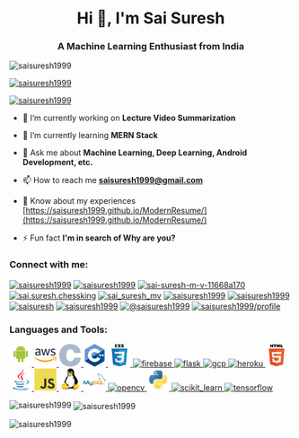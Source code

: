 <h1 align="center">Hi 👋, I'm Sai Suresh</h1>
<h3 align="center">A Machine Learning Enthusiast from India</h3>

<p align="left"> <img src="https://komarev.com/ghpvc/?username=saisuresh1999&label=Profile%20views&color=0e75b6&style=flat" alt="saisuresh1999" /> </p>

<p align="left"> <a href="https://github.com/ryo-ma/github-profile-trophy"><img src="https://github-profile-trophy.vercel.app/?username=saisuresh1999" alt="saisuresh1999" /></a> </p>

<p align="left"> <a href="https://twitter.com/saisuresh1999" target="blank"><img src="https://img.shields.io/twitter/follow/saisuresh1999?logo=twitter&style=for-the-badge" alt="saisuresh1999" /></a> </p>

- 🔭 I’m currently working on **Lecture Video Summarization**

- 🌱 I’m currently learning **MERN Stack**

- 💬 Ask me about **Machine Learning, Deep Learning, Android Development, etc.**

- 📫 How to reach me **saisuresh1999@gmail.com**

- 📄 Know about my experiences [https://saisuresh1999.github.io/ModernResume/](https://saisuresh1999.github.io/ModernResume/)

- ⚡ Fun fact **I'm in search of Why are you?**

<h3 align="left">Connect with me:</h3>
<p align="left">
<a href="https://codepen.io/saisuresh1999" target="blank"><img align="center" src="https://cdn.jsdelivr.net/npm/simple-icons@3.0.1/icons/codepen.svg" alt="saisuresh1999" height="30" width="40" /></a>
<a href="https://twitter.com/saisuresh1999" target="blank"><img align="center" src="https://cdn.jsdelivr.net/npm/simple-icons@3.0.1/icons/twitter.svg" alt="saisuresh1999" height="30" width="40" /></a>
<a href="https://linkedin.com/in/sai-suresh-m-v-11668a170" target="blank"><img align="center" src="https://cdn.jsdelivr.net/npm/simple-icons@3.0.1/icons/linkedin.svg" alt="sai-suresh-m-v-11668a170" height="30" width="40" /></a>
<a href="https://fb.com/sai.suresh.chessking" target="blank"><img align="center" src="https://cdn.jsdelivr.net/npm/simple-icons@3.0.1/icons/facebook.svg" alt="sai.suresh.chessking" height="30" width="40" /></a>
<a href="https://instagram.com/sai_suresh_mv" target="blank"><img align="center" src="https://cdn.jsdelivr.net/npm/simple-icons@3.0.1/icons/instagram.svg" alt="sai_suresh_mv" height="30" width="40" /></a>
<a href="https://www.codechef.com/users/saisuresh1999" target="blank"><img align="center" src="https://cdn.jsdelivr.net/npm/simple-icons@3.1.0/icons/codechef.svg" alt="saisuresh1999" height="30" width="40" /></a>
<a href="https://www.hackerrank.com/saisuresh1999" target="blank"><img align="center" src="https://cdn.jsdelivr.net/npm/simple-icons@3.0.1/icons/hackerrank.svg" alt="saisuresh1999" height="30" width="40" /></a>
<a href="https://codeforces.com/profile/saisuresh" target="blank"><img align="center" src="https://cdn.jsdelivr.net/npm/simple-icons@3.0.1/icons/codeforces.svg" alt="saisuresh" height="30" width="40" /></a>
<a href="https://www.leetcode.com/saisuresh1999" target="blank"><img align="center" src="https://cdn.jsdelivr.net/npm/simple-icons@3.0.1/icons/leetcode.svg" alt="saisuresh1999" height="30" width="40" /></a>
<a href="https://www.hackerearth.com/@saisuresh1999" target="blank"><img align="center" src="https://cdn.jsdelivr.net/npm/simple-icons@3.0.1/icons/hackerearth.svg" alt="@saisuresh1999" height="30" width="40" /></a>
<a href="https://auth.geeksforgeeks.org/user/saisuresh1999/profile" target="blank"><img align="center" src="https://cdn.jsdelivr.net/npm/simple-icons@3.0.1/icons/geeksforgeeks.svg" alt="saisuresh1999/profile" height="30" width="40" /></a>
</p>

<h3 align="left">Languages and Tools:</h3>
<p align="left"> <a href="https://developer.android.com" target="_blank"> <img src="https://raw.githubusercontent.com/devicons/devicon/master/icons/android/android-original-wordmark.svg" alt="android" width="40" height="40"/> </a> <a href="https://aws.amazon.com" target="_blank"> <img src="https://raw.githubusercontent.com/devicons/devicon/master/icons/amazonwebservices/amazonwebservices-original-wordmark.svg" alt="aws" width="40" height="40"/> </a> <a href="https://www.cprogramming.com/" target="_blank"> <img src="https://raw.githubusercontent.com/devicons/devicon/master/icons/c/c-original.svg" alt="c" width="40" height="40"/> </a> <a href="https://www.w3schools.com/cpp/" target="_blank"> <img src="https://raw.githubusercontent.com/devicons/devicon/master/icons/cplusplus/cplusplus-original.svg" alt="cplusplus" width="40" height="40"/> </a> <a href="https://www.w3schools.com/css/" target="_blank"> <img src="https://raw.githubusercontent.com/devicons/devicon/master/icons/css3/css3-original-wordmark.svg" alt="css3" width="40" height="40"/> </a> <a href="https://firebase.google.com/" target="_blank"> <img src="https://www.vectorlogo.zone/logos/firebase/firebase-icon.svg" alt="firebase" width="40" height="40"/> </a> <a href="https://flask.palletsprojects.com/" target="_blank"> <img src="https://www.vectorlogo.zone/logos/pocoo_flask/pocoo_flask-icon.svg" alt="flask" width="40" height="40"/> </a> <a href="https://cloud.google.com" target="_blank"> <img src="https://www.vectorlogo.zone/logos/google_cloud/google_cloud-icon.svg" alt="gcp" width="40" height="40"/> </a> <a href="https://heroku.com" target="_blank"> <img src="https://www.vectorlogo.zone/logos/heroku/heroku-icon.svg" alt="heroku" width="40" height="40"/> </a> <a href="https://www.w3.org/html/" target="_blank"> <img src="https://raw.githubusercontent.com/devicons/devicon/master/icons/html5/html5-original-wordmark.svg" alt="html5" width="40" height="40"/> </a> <a href="https://www.java.com" target="_blank"> <img src="https://raw.githubusercontent.com/devicons/devicon/master/icons/java/java-original.svg" alt="java" width="40" height="40"/> </a> <a href="https://developer.mozilla.org/en-US/docs/Web/JavaScript" target="_blank"> <img src="https://raw.githubusercontent.com/devicons/devicon/master/icons/javascript/javascript-original.svg" alt="javascript" width="40" height="40"/> </a> <a href="https://www.linux.org/" target="_blank"> <img src="https://raw.githubusercontent.com/devicons/devicon/master/icons/linux/linux-original.svg" alt="linux" width="40" height="40"/> </a> <a href="https://www.mysql.com/" target="_blank"> <img src="https://raw.githubusercontent.com/devicons/devicon/master/icons/mysql/mysql-original-wordmark.svg" alt="mysql" width="40" height="40"/> </a> <a href="https://opencv.org/" target="_blank"> <img src="https://www.vectorlogo.zone/logos/opencv/opencv-icon.svg" alt="opencv" width="40" height="40"/> </a> <a href="https://www.python.org" target="_blank"> <img src="https://raw.githubusercontent.com/devicons/devicon/master/icons/python/python-original.svg" alt="python" width="40" height="40"/> </a> <a href="https://scikit-learn.org/" target="_blank"> <img src="https://upload.wikimedia.org/wikipedia/commons/0/05/Scikit_learn_logo_small.svg" alt="scikit_learn" width="40" height="40"/> </a> <a href="https://www.tensorflow.org" target="_blank"> <img src="https://www.vectorlogo.zone/logos/tensorflow/tensorflow-icon.svg" alt="tensorflow" width="40" height="40"/> </a> </p>

<p><img align="left" src="https://github-readme-stats.vercel.app/api/top-langs?username=saisuresh1999&show_icons=true&locale=en&layout=compact" alt="saisuresh1999" /></p>

<p>&nbsp;<img align="center" src="https://github-readme-stats.vercel.app/api?username=saisuresh1999&show_icons=true&locale=en" alt="saisuresh1999" /></p>

<p><img align="center" src="https://github-readme-streak-stats.herokuapp.com/?user=saisuresh1999&" alt="saisuresh1999" /></p>
